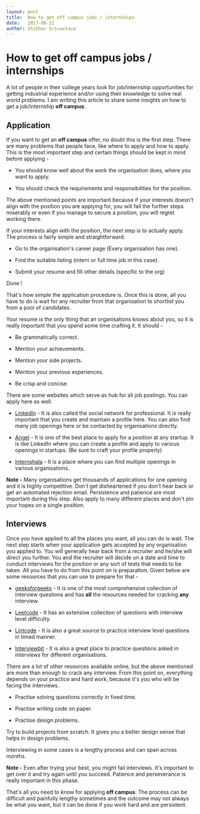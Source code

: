 ```yaml
---
layout: post
title:  How to get off campus jobs / internships.
date:   2017-08-11
author: Shikhar Srivastava
---
```

# How to get off campus jobs / internships

A lot of people in their college years look for job/internship opportunities for getting industrial experience and/or using their knowledge to solve real world problems. I am writing this article to share some insights on how to get a job/internship **off campus**. 

## Application
If you want to get an **off campus** offer, no doubt this is the first step. There are many problems that people face, like where to apply and how to apply. This is the most important step and certain things should be kept in mind before applying -

* You should know well about the work the organisation does, where you want to apply.

* You should check the requirements and responsibilities for the position.

The above mentioned points are important because if your interests doesn't align with the position you are applying for, you will fail the further steps miserably or even if you manage to secure a position, you will regret working there.

If your interests align with the position, the next step is to actually apply. The process is fairly simple and straightforward.

* Go to the organisation's career page (Every organisation has one).

* Find the suitable listing (intern or full time job in this case).

* Submit your resume and fill other details (specific to the org)
  
Done !

That's how simple the application procedure is. Once this is done, all you have to do is wait for any recruiter from that organisation to shortlist you from a pool of candidates.

Your resume is the only thing that an organisations knows about you, so it is really important that you spend some time crafting it. It should -

* Be grammatically correct.

* Mention your achievements.

* Mention your side projects.

* Mention your previous experiences.

* Be crisp and concise.
  
There are some websites which serve as hub for all job postings. You can apply here as well. 

* [LinkedIn](https://www.linkedin.com/feed/) - It is also called the social network for professional. It is really important that you create and maintain a profile here. You can also find many job openings here or be contacted by organisations directly.

* [Angel](https://angel.co/) - It is one of the best place to apply for a position at any startup. It is like LinkedIn where you can create a profile and apply to various openings in startups. (Be sure to craft your profile properly)

* [Internshala](https://internshala.com/) - It is a place where you can find multiple openings in various organisations.

**Note -** Many organisations get thousands of applications for one opening and it is highly competitive. Don't get disheartened if you don't hear back or get an automated rejection email. Persistence and patience are most important during this step. Also apply to many different places and don't pin your hopes on a single position.



## Interviews

Once you have applied to all the places you want, all you can do is wait. The next step starts when your application gets accepted by any organisation you applied to. You will generally hear back from a recruiter and he/she will direct you further. You and the recruiter will decide on a date and time to conduct interviews for the position or any sort of tests that needs to be taken. All you have to do from this point on is preparation. Given below are some resources that you can use to prepare for that -

* [geeksforgeeks](http://www.geeksforgeeks.org/) - It is one of the most comprehensive collection of interview questions and has **all** the resources needed for cracking **any** interview.

* [Leetcode](https://leetcode.com/) - It has an extensive collection of questions with interview level difficulty.

* [Lintcode](http://www.lintcode.com/en/) - It is also a great source to practice interview level questions in timed manner.

* [Interviewbit](https://www.interviewbit.com/) - It is also a great place to practice questions asked in interviews for different organisations.


There are a lot of other resources available online, but the above mentioned are more than enough to crack any interview. From this point on, everything depends on your practice and hard work, because it's you who will be facing the interviews.

* Practise solving questions correctly in fixed time.

* Practise writing code on paper.

* Practise design problems.
  
Try to build projects from scratch. It gives you a better design sense that helps in design problems.

Interviewing in some cases is a lengthy process and can span across months.

**Note -** Even after trying your best, you might fail interviews. It's important to get over it and try again until you succeed. Patience and perseverance is really important in this phase.

That's all you need to know for applying **off campus**. The process can be difficult and painfully lengthy sometimes and the outcome may not always be what you want, but it can be done if you work hard and are persistent.


